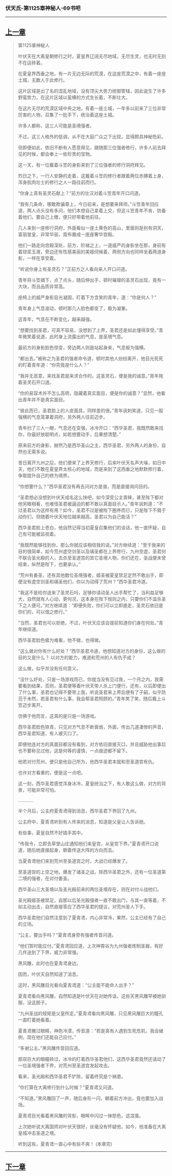 ### 伏天氏-第1125章神秘人-69书吧

--------
[上一章](./a508134962616f34eb203cafaeb81572.md)
--------


>
>
>
>第1125章神秘人
>
>叶伏天在大离皇朝修行之时，夏皇界辽阔无尽地域，无尽生灵，也无时无刻不在运转着。
>
>在夏皇界西垂之地，有一片无边无际的荒漠，在这座荒漠之中，有着一座座土城，无数人于此修行。
>
>这片区域是出了名的混乱地域，没有顶尖大势力统御管辖，因此诞生了许多野蛮势力，在这片区域以蛮横的方式生长着，不断壮大。
>
>在这片无尽的荒漠区域中央之地，有着一座土城，一年多以前来了三位非常厉害的人物，召集了一批手下，统治着这座土城。
>
>许多人都称，这三人可能是圣境强者。
>
>不过，这三人格外的低调，从不在大庭广众之下出现，显得颇具神秘色彩。
>
>但即便如此，依旧不断有人愿意拜见，跟随那三位强者修行，许多人前去拜见的时候，都会奉上一些珍贵的宝物。
>
>这一天，有一位戴着斗笠的身影来到了三位强者的修行洞府拜见。
>
>烈日之下，一行人安静的走着，这戴着斗笠的修行者跟着两位赤膊着上身，浑身肌肉壮士的修行之人一路往前而行。
>
>“你身上真有圣灵石献上？”前方的壮汉对着斗笠青年开口问道。
>
>“我有几条命，哪敢欺骗尊上，今日前来，是想要来拜师。”斗笠青年回应道，两人点头没有多问，他们本想自己拿着上交，但这斗笠青年不肯，防备着他们，要自己上缴，便只好带着他前往。
>
>几人来到一座修行洞府，外面看似一座土黄色的高山，里面则是别有洞天，富丽堂皇，非常华丽，竟布置成一座座奢华宫殿。
>
>他们一路走向宫殿深处，前方，阶梯之上，一道威严的身影坐在那，身前有着琼浆玉液，旁边还有性感美丽的美姬伺候着，两侧方向也同样坐着两道身影，一样在享受着。
>
>“听说你身上有圣灵石？”正前方之人看向来人开口问道。
>
>青年将斗笠摘下，点了点头，随后伸出手，顿时璀璨的圣灵石出现，竟有一大块，而且品质非常高。
>
>座椅上的威严身影目光凝固，盯着下方含笑的青年，道：“你是何人？”
>
>青年身上气息波动，顿时那几人脸色都变了，极为凝重。
>
>这青年，气息在不断变化，越来越强。
>
>“想要找到圣君，可真不容易，没想到了上界，圣君还是如此懂得享受。”青年微笑着说道，此时身上流露出的气息，是圣境气息。
>
>最前方的身影脸色惊变，旁边两人则是站起身来，气息极为强横。
>
>“都出去。”被称之为圣君的强者命令道，顿时其他人纷纷离开，他目光死死的盯着青年道：“你究竟是什么人？”
>
>“我并无恶意，来找圣君是来求合作的，这圣灵石，便是我的诚意。”青年拖着圣灵石开口道。
>
>“你的易容术并不怎么高明，隐藏着真实面目，便是你的诚意？”显然，他看出青年并不是真实面目。
>
>“彼此而已，圣君脸上的人皮面具，同样差的很。”青年讽刺笑道，只见一股强横的气息笼罩着洞府，另外两人往前迈步。
>
>青年扫了三人一眼，气息还在变强，冰冷开口：“西华圣君，我既然敢来找你，你最好放聪明点，如若想要动手，后果想清楚。”
>
>原来前方的身影，赫然乃是西华圣山之主，西华圣君，另外两人的身份，自然也无需多说。
>
>昔日离开九州之后，他们便来了上界天修行，后来叶伏天名声大噪，如日中天，他们不敢在夏皇界太核心的地域，而是来到了这西垂之地默默修行着，争取提升自己的修为境界。
>
>“你想要什么？”西华圣君没有再去问对方是谁，而是直接询问目的。
>
>“圣君想必没想到叶伏天成名这么快吧，如今深受公主青睐，甚至陛下都对他另眼相看，也难怪圣君被逼迫的都不敢以真面目示人。”青年讽刺道：“不过圣君以为这样有用？如今，圣君不过是被陛下圈养而已，只是陛下不屑于动你们，但随着叶伏天地位越来越高，圣君以为自己能活？”
>
>西华圣君脸上苍白，他自然记得当初夏皇召集他们的谈话，他一直怀疑，自己有可能被监视着。
>
>“我既然能够找到你，那么你就应该相信我的话。”对方继续道：“至于我来的目的很简单，如今荒州虚空剑圣以及璃圣都在上界修行，九州空虚，圣君何不联合圣光殿的人，去杀至圣道宫的其它圣境人物，你们还在，圣战便未曾结束，纵然是陛下，也要承认。”
>
>“荒州有姜圣，还有其他数位圣境强者，姬圣被夏皇禁足定然不敢出手，即便没有虚空剑圣和璃圣他们，你以为动得了荒州？”西华圣君冷道。
>
>“我这不是给你送来了圣灵石吗，足够你请动圣人出手帮忙了，当利益足够大，自然就有人心动，更何况，这本身在陛下规则之内，只要你们不滥杀圣下之人便可。”对方继续道：“即便失败，你们可以立即遁走，圣灵石依旧是你们的，可以借之修行。”
>
>“当然，圣君也可以拒绝，不过，叶伏天应该会提前知道你们身在何处。”青年继续道。
>
>西华圣君脸色极为难看，他不做，也得做。
>
>“这么做对你有什么好处？”西华圣君冷道，他想知道对方的身份，这么做的目的又是什么？
>以对方的能力，难道和荒州的人有仇不成？
>
>这么做，似乎并没有任何意义。
>
>“没什么好处，只是一场游戏而已，你就当没有见过我，一个月之内，我需要看到结果，否则，圣君便等着叶伏天带人杀上门便行，还有，以后即便出了什么事，圣君也记得不要带上我，听说圣君来上界后便有了子嗣，似乎防范于未然，若圣君有什么事，我会帮圣君照顾的。”青年笑了笑，随后戴上斗笠迈步离开。
>
>仿佛于他而言，这真的是只是一场游戏。
>
>西华圣君脸色铁青，只见对方气息不断衰弱，外面，传出几道凄惨的声音，西华圣君知道，有人被灭口了。
>
>即便他连对方的真面目都没有看到，对方依旧直接灭口，并且威胁他出事后也不要称见过他，这是何等的谨慎，一点痕迹都不留下。
>
>他若对付荒州，便只是他自己所为，他西华圣君本就和至圣道宫有仇。
>
>也许对方看重的，便是这一点吧。
>
>这一刻，西华圣君感觉浑身冰冷，夏皇统治之下，有人敢这么做，对方的背景，可能非常可怕。
>
>…………
>
>半个月后，公主府夏青鸢得到消息，西华圣君下界回了九州。
>
>公主府中，夏青鸢听到有人传来的消息，知道是父皇让人告诉她。
>
>有些事，夏皇自然不好插手其中。
>
>“传我令，立即去草堂山庄通知他们来皇宫，从皇宫下界。”夏青鸢开口说道，随后她直接起身，朝着传送大阵的方向而去。
>
>当夏青鸢他们来到荒州至圣道宫之时，大战已经爆发了。
>
>至圣道宫的上空之地，爆发了诸圣之战，除西华圣君之外，还有一位圣道第二境的强者，在对付姜圣。
>
>西华圣山三大圣境以及圣光殿前来的两位圣境存在，则在对付斗战他们。
>
>圣光殿姬圣被禁足，自那以后圣光殿强者一直不敢出门，与其一直等着，不如主动出击，自然直接答应了西华圣君的提议，对荒州圣人下手。
>
>西华圣君他们自然注意到了夏青鸢，内心非常冷，果然，公主已经有了自己的立场。
>
>“公主，要出手吗？”夏青鸢身旁有强者传音问道。
>
>“他们暂时能应付。”夏青鸢回应道，上次神霄谷为九州强者炼制圣器，有好几件送到了下界，威力非常强。
>
>黑风雕，此时也在夏青鸢身边。
>
>因而，叶伏天自然知道了消息。
>
>这时，黑风雕目光看向夏青鸢道：“公主能不能命人出手？”
>
>夏青鸢看向黑风雕，自然知道是叶伏天在对她传话，这些天黑风雕早被她驯服，没这胆子。
>
>“九州圣战的规矩是父皇所定。”夏青鸢看向黑风雕，只见黑风雕巨大的瞳孔一直盯着她看着。
>
>夏青鸢撇过眼睛，神色冷漠，传音道：“若是真有人遇到生死危机，我会破例，现在他们还能自己应付。”
>
>“多谢公主。”黑风雕传音回应道。
>
>那双巨大的眼瞳转过，冰冷的盯着西华圣君他们，这西华圣君竟然还请动了一位圣境强者下界，对荒州至圣道宫发起攻击。
>
>看来，圣光殿和西华圣君不铲除，留着终究是个祸患。
>
>“你打算在大离修行到什么时候？”夏青鸢又问道。
>
>“不知道。”黑风雕回了一声，随后身形一闪，朝着前方冲出，竟也要加入战场。
>
>夏青鸢目光看着黑风雕的背影，眼眸中闪过一抹怒色，这混蛋。
>
>上次她听说大离国师对叶伏天很好，丝毫没有怀疑他，如今，他准备在大离皇城冲击圣道之境。
>
>听到这些，夏青鸢一直心中有些不爽！
>(本章完)
>
>

--------
[下一章](./55c0f7219cd10d0c35549a592b2ee6ea.md)
--------
